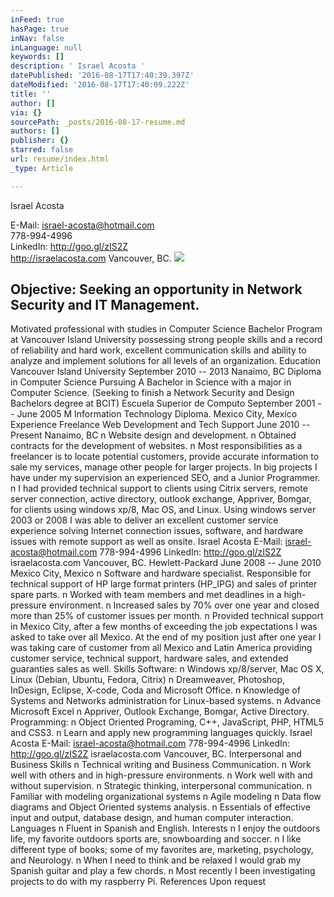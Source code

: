```yaml
---
inFeed: true
hasPage: true
inNav: false
inLanguage: null
keywords: []
description: ' Israel Acosta '
datePublished: '2016-08-17T17:40:39.397Z'
dateModified: '2016-08-17T17:40:09.222Z'
title: ''
author: []
via: {}
sourcePath: _posts/2016-08-17-resume.md
authors: []
publisher: {}
starred: false
url: resume/index.html
_type: Article

---
```

Israel Acosta 

E-Mail: israel-acosta@hotmail.com   
778-994-4996   
LinkedIn: http://goo.gl/zIS2Z   
http://israelacosta.com Vancouver, BC. ![](https://the-grid-user-content.s3-us-west-2.amazonaws.com/90a80b95-1aa1-4733-84a5-1478826463fe.jpg)

## Objective: Seeking an opportunity in Network Security and IT Management. 

Motivated professional with studies in Computer Science Bachelor Program at Vancouver Island University possessing strong people skills and a record of reliability and hard work, excellent communication skills and ability to analyze and implement solutions for all levels of an organization. Education Vancouver Island University September 2010 -- 2013 Nanaimo, BC Diploma in Computer Science Pursuing A Bachelor in Science with a major in Computer Science. (Seeking to finish a Network Security and Design Bachelors degree at BCIT) Escuela Superior de Computo September 2001 -- June 2005 M Information Technology Diploma. Mexico City, Mexico Experience Freelance Web Development and Tech Support June 2010 -- Present Nanaimo, BC n Website design and development. n Obtained contracts for the development of websites. n Most responsibilities as a freelancer is to locate potential customers, provide accurate information to sale my services, manage other people for larger projects. In big projects I have under my supervision an experienced SEO, and a Junior Programmer. n I had provided technical support to clients using Citrix servers, remote server connection, active directory, outlook exchange, Appriver, Bomgar, for clients using windows xp/8, Mac OS, and Linux. Using windows server 2003 or 2008 I was able to deliver an excellent customer service experience solving Internet connection issues, software, and hardware issues with remote support as well as onsite. Israel Acosta E-Mail: israel-acosta@hotmail.com 778-994-4996 LinkedIn: http://goo.gl/zIS2Z israelacosta.com Vancouver, BC. Hewlett-Packard June 2008 -- June 2010 Mexico City, Mexico n Software and hardware specialist. Responsible for technical support of HP large format printers (HP\_IPG) and sales of printer spare parts. n Worked with team members and met deadlines in a high-pressure environment. n Increased sales by 70% over one year and closed more than 25% of customer issues per month. n Provided technical support in Mexico City, after a few months of exceeding the job expectations I was asked to take over all Mexico. At the end of my position just after one year I was taking care of customer from all Mexico and Latin America providing customer service, technical support, hardware sales, and extended guaranties sales as well. Skills Software: n Windows xp/8/server, Mac OS X, Linux (Debian, Ubuntu, Fedora, Citrix) n Dreamweaver, Photoshop, InDesign, Eclipse, X-code, Coda and Microsoft Office. n Knowledge of Systems and Networks administration for Linux-based systems. n Advance Microsoft Excel n Appriver, Outlook Exchange, Bomgar, Active Directory. Programming: n Object Oriented Programing, C++, JavaScript, PHP, HTML5 and CSS3\. n Learn and apply new programming languages quickly. Israel Acosta E-Mail: israel-acosta@hotmail.com 778-994-4996 LinkedIn: http://goo.gl/zIS2Z israelacosta.com Vancouver, BC. Interpersonal and Business Skills n Technical writing and Business Communication. n Work well with others and in high-pressure environments. n Work well with and without supervision. n Strategic thinking, interpersonal communication. n Familiar with modeling organizational systems n Agile modeling n Data flow diagrams and Object Oriented systems analysis. n Essentials of effective input and output, database design, and human computer interaction. Languages n Fluent in Spanish and English. Interests n I enjoy the outdoors life, my favorite outdoors sports are, snowboarding and soccer. n I like different type of books; some of my favorites are, marketing, psychology, and Neurology. n When I need to think and be relaxed I would grab my Spanish guitar and play a few chords. n Most recently I been investigating projects to do with my raspberry Pi. References Upon request